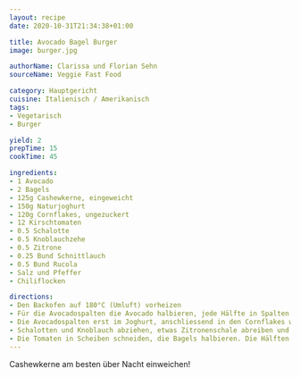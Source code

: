 ```yaml
---
layout: recipe
date: 2020-10-31T21:34:38+01:00

title: Avocado Bagel Burger
image: burger.jpg

authorName: Clarissa und Florian Sehn
sourceName: Veggie Fast Food

category: Hauptgericht
cuisine: Italienisch / Amerikanisch
tags:
- Vegetarisch
- Burger

yield: 2
prepTime: 15
cookTime: 45

ingredients:
- 1 Avocado
- 2 Bagels
- 125g Cashewkerne, eingeweicht
- 150g Naturjoghurt
- 120g Cornflakes, ungezuckert
- 12 Kirschtomaten
- 0.5 Schalotte
- 0.5 Knoblauchzehe
- 0.5 Zitrone
- 0.25 Bund Schnittlauch 
- 0.5 Bund Rucola
- Salz und Pfeffer
- Chiliflocken

directions:
- Den Backofen auf 180°C (Umluft) vorheizen
- Für die Avocadospalten die Avocado halbieren, jede Hälfte in Spalten schneiden. Den Naturjoghurt in einer flachen Schüssel glatt rühren und mit Pfeffer, Chiliflocken und Salz vermengen. Die Cornflakes mit den Händen grob zerdrücken und in eine zweite flache Schüssel füllen.
- Die Avocadospalten erst im Joghurt, anschliessend in den Cornflakes wenden und auf einem mit Backpapier ausgelegten Backblech verteilen. Zwanzig Minuten knusprig backen. Nach der Hälfte der Zeit wenden.
- Schalotten und Knoblauch abziehen, etwas Zitronenschale abreiben und den Saft auspressen. Den Schnittlauch in feine Ringe schneiden. Die eingeweichten Cashewkerne mit der Einweichflüssigkeit, Schalotte, Knoblauchzehe, einer Messerspitze Zitronenschale und 1 1/2 EL Zitronensaft im Mixer pürieren, bis eine feste Masse entsteht und diese mit Salz, Pfeffer und den Schnittlauchringen abschmecken.
- Die Tomaten in Scheiben schneiden, die Bagels halbieren. Die Hälften großzügig mit der Zitronen-Cashew Mousse bestreichen, mit Tomate Rucola und Avocado-Fritten belegen und servieren.
---
```


Cashewkerne am besten über Nacht einweichen!
